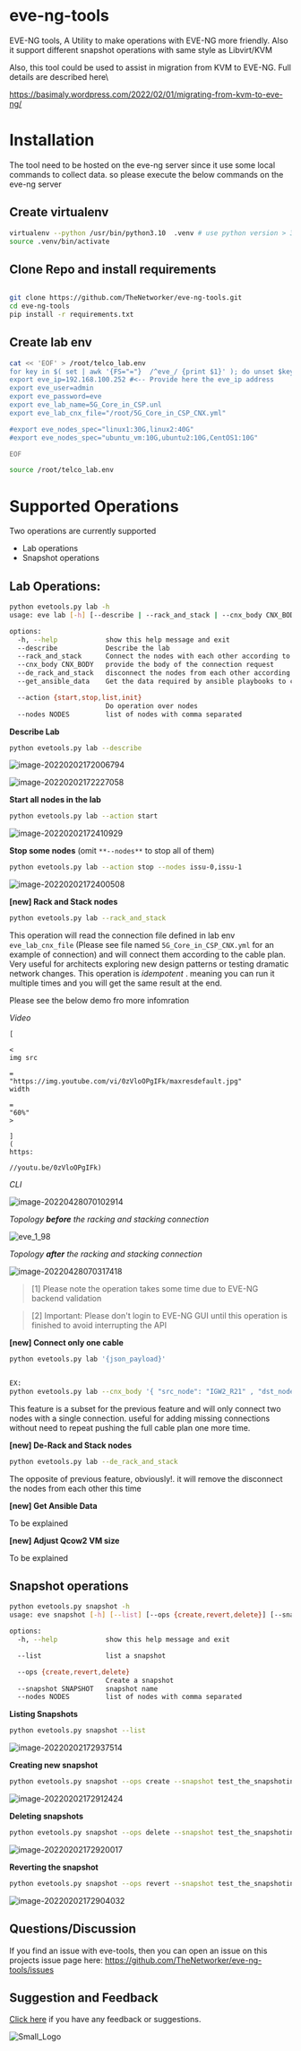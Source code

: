 # eve-ng-tools

EVE-NG tools, A Utility to make operations with EVE-NG more friendly. Also it support different snapshot operations with same style as Libvirt/KVM



Also, this tool could be used to assist in migration from KVM to EVE-NG. Full details are described here\

https://basimaly.wordpress.com/2022/02/01/migrating-from-kvm-to-eve-ng/



# Installation

The tool need to be hosted on the eve-ng server since it use some local commands to collect data. so please execute the below commands on the eve-ng server



## Create virtualenv

```bash
virtualenv --python /usr/bin/python3.10  .venv # use python version > 3.5
source .venv/bin/activate
```



## Clone Repo and install requirements

```bash

git clone https://github.com/TheNetworker/eve-ng-tools.git
cd eve-ng-tools
pip install -r requirements.txt

```



## Create lab env

```bash
cat << 'EOF' > /root/telco_lab.env 
for key in $( set | awk '{FS="="}  /^eve_/ {print $1}' ); do unset $key ; done
export eve_ip=192.168.100.252 #<-- Provide here the eve_ip address
export eve_user=admin
export eve_password=eve
export eve_lab_name=5G_Core_in_CSP.unl
export eve_lab_cnx_file="/root/5G_Core_in_CSP_CNX.yml"

#export eve_nodes_spec="linux1:30G,linux2:40G"
#export eve_nodes_spec="ubuntu_vm:10G,ubuntu2:10G,CentOS1:10G"

EOF

source /root/telco_lab.env
```



# Supported Operations

Two operations are currently supported

- Lab operations
- Snapshot operations





## Lab Operations: 

```bash
python evetools.py lab -h
usage: eve lab [-h] [--describe | --rack_and_stack | --cnx_body CNX_BODY | --de_rack_and_stack | --get_ansible_data] [--action {start,stop,list,init}] [--nodes NODES]

options:
  -h, --help            show this help message and exit
  --describe            Describe the lab
  --rack_and_stack      Connect the nodes with each other according to the topology file stored in env variable eve_lab_cnx_file
  --cnx_body CNX_BODY   provide the body of the connection request
  --de_rack_and_stack   disconnect the nodes from each other according to the topology file stored in env variable eve_lab_cnx_file
  --get_ansible_data    Get the data required by ansible playbooks to configure Day1 according to the topology file stored in env variable eve_lab_cnx_file

  --action {start,stop,list,init}
                        Do operation over nodes
  --nodes NODES         list of nodes with comma separated
```





**Describe Lab**

```bash
python evetools.py lab --describe 
```

![image-20220202172006794](README.assets/image-20220202172006794.png)

![image-20220202172227058](README.assets/image-20220202172227058.png)





**Start all nodes in the lab**

```bash
python evetools.py lab --action start
```



![image-20220202172410929](README.assets/image-20220202172410929.png)





**Stop some nodes** (omit `**--nodes**` to stop all of them)

```bash
python evetools.py lab --action stop --nodes issu-0,issu-1
```

![image-20220202172400508](README.assets/image-20220202172400508.png)

**[new] Rack and Stack nodes**

```sh
python evetools.py lab --rack_and_stack
```

This operation will read the connection file defined in lab env `eve_lab_cnx_file` (Please see file
named `5G_Core_in_CSP_CNX.yml` for an example of connection) and will connect them according to the cable plan. Very
useful for architects exploring new design patterns or testing dramatic network changes. This operation is *idempotent*
. meaning you can run it multiple times and you will get the same result at the end.

Please see the below demo fro more infomration

*Video*

```less
[

<
img src

=
"https://img.youtube.com/vi/0zVloOPgIFk/maxresdefault.jpg"
width

=
"60%"
>

]
(
https:

//youtu.be/0zVloOPgIFk)
```

*CLI*

![image-20220428070102914](README.assets/image-20220428070102914.png)

*Topology **before** the racking and stacking connection*

![eve_1_98](README.assets/eve_1_98.png)

*Topology **after** the racking and stacking connection*

![image-20220428070317418](README.assets/image-20220428070317418.png)



> [1] Please note the operation takes some time due to EVE-NG backend validation



> [2] Important: Please don't login to EVE-NG GUI until this operation is finished to avoid interrupting the API





**[new] Connect only one cable**

```sh
python evetools.py lab '{json_payload}'


EX:
python evetools.py lab --cnx_body '{ "src_node": "IGW2_R21" , "dst_node": "IGWRR1_R34" , "src_intf": "ge-0/0/2" ,"dst_intf": "ge-0/0/2"}'
```

This feature is a subset for the previous feature and will only connect two nodes with a single connection. useful for
adding missing connections without need to repeat pushing the full cable plan one more time.

**[new] De-Rack and Stack nodes**

```sh
python evetools.py lab --de_rack_and_stack
```

The opposite of previous feature, obviously!. it will remove the disconnect the nodes from each other this time

**[new] Get Ansible Data**

To be explained

**[new] Adjust Qcow2 VM size**

To be explained

## Snapshot operations

```bash
python evetools.py snapshot -h
usage: eve snapshot [-h] [--list] [--ops {create,revert,delete}] [--snapshot SNAPSHOT] [--nodes NODES]

options:
  -h, --help            show this help message and exit

  --list                list a snapshot

  --ops {create,revert,delete}
                        Create a snapshot
  --snapshot SNAPSHOT   snapshot name
  --nodes NODES         list of nodes with comma separated
```





**Listing Snapshots**

```sh
python evetools.py snapshot --list
```

![image-20220202172937514](README.assets/image-20220202172937514.png)





**Creating new snapshot**

```bash
python evetools.py snapshot --ops create --snapshot test_the_snapshoting
```

![image-20220202172912424](README.assets/image-20220202172912424.png)





**Deleting snapshots**

```bash
python evetools.py snapshot --ops delete --snapshot test_the_snapshoting
```



![image-20220202172920017](README.assets/image-20220202172920017.png)







**Reverting  the snapshot**

```bash
python evetools.py snapshot --ops revert --snapshot test_the_snapshoting
```

![image-20220202172904032](README.assets/image-20220202172904032.png)







## Questions/Discussion

If you find an issue with eve-tools, then you can open an issue on this projects issue page here: https://github.com/TheNetworker/eve-ng-tools/issues



## Suggestion and Feedback

[Click here](mailto:babdelmageed@juniper.net) if you have any feedback or suggestions.

![Small_Logo](README.assets/Small_Logo.png)

